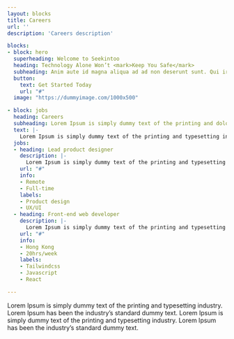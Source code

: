 ```yaml
---
layout: blocks
title: Careers
url: ''
description: 'Careers description'

blocks:
- block: hero
  superheading: Welcome to Seekintoo
  heading: Technology Alone Won’t <mark>Keep You Safe</mark>
  subheading: Anim aute id magna aliqua ad ad non deserunt sunt. Qui irure qui lorem cupidatat commodo. Elit sunt amet fugiat veniam occaecat fugiat aliqua ad ad non deserunt sunt.
  button:
    text: Get Started Today
    url: "#"
  image: "https://dummyimage.com/1000x500"

- block: jobs
  heading: Careers
  subheading: Lorem Ipsum is simply dummy text of the printing and dolorem upsumes typesetting industry.
  text: |- 
    Lorem Ipsum is simply dummy text of the printing and typesetting industry. Lorem Ipsum has been the industry's standard dummy text ever since the 1500s, when an unknown printer took a galley of type and scrambled it to make a type specimen book. It has survived not only five centuries, but also the leap into electronic typesetting, remaining essentially unchanged. 
  jobs:
  - heading: Lead product designer
    description: |- 
      Lorem Ipsum is simply dummy text of the printing and typesetting industry. Lorem Ipsum has been the industry's standard dummy text ever since the 1500s, when an unknown printer. 
    url: "#"
    info:
    - Remote
    - Full-time
    labels: 
    - Product design
    - UX/UI
  - heading: Front-end web developer
    description: |- 
      Lorem Ipsum is simply dummy text of the printing and typesetting industry. Lorem Ipsum has been the industry's standard dummy text ever since the 1500s, when an unknown printer. 
    url: "#"
    info:
    - Hong Kong
    - 20hrs/week
    labels: 
    - Tailwindcss
    - Javascript
    - React

---
```


Lorem Ipsum is simply dummy text of the printing and typesetting industry. Lorem Ipsum has been the industry’s standard dummy text. Lorem Ipsum is simply dummy text of the printing and typesetting industry. Lorem Ipsum has been the industry’s standard dummy text.